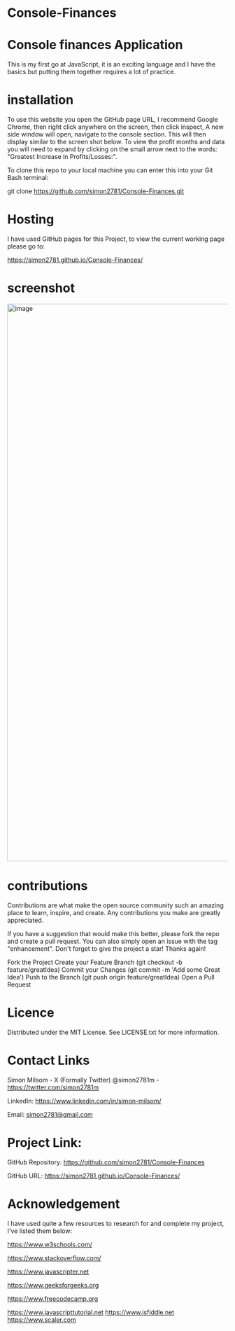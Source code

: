 # Console-Finances

# Console finances Application

This is my first go at JavaScript, it is an exciting language and I have the basics but putting them together requires a lot of practice.

# installation 

To use this website you open the GitHub page URL, I recommend Google Chrome, then right click anywhere on the screen, then click inspect, A new side window will open, navigate to the console section. This will then display similar to the screen shot below. To view the profit months and data you will need to expand by clicking on the small arrow next to the words: "Greatest Increase in Profits/Losses:".

To clone this repo to your local machine you can enter this into your Git Bash terminal:

git clone https://github.com/simon2781/Console-Finances.git

# Hosting

I have used GitHub pages for this Project, to view the current working page please go to:

https://simon2781.github.io/Console-Finances/

# screenshot

<img width="1274" alt="image" src="https://github.com/simon2781/Console-Finances/assets/131234378/4cbe9df9-1982-44f6-9485-a42421702a43">


# contributions
Contributions are what make the open source community such an amazing place to learn, inspire, and create. Any contributions you make are greatly appreciated.

If you have a suggestion that would make this better, please fork the repo and create a pull request. You can also simply open an issue with the tag "enhancement". Don't forget to give the project a star! Thanks again!

Fork the Project Create your Feature Branch (git checkout -b feature/greatIdea) Commit your Changes (git commit -m 'Add some Great Idea') Push to the Branch (git push origin feature/greatIdea) Open a Pull Request

# Licence
Distributed under the MIT License. See LICENSE.txt for more information.

# Contact Links
Simon Milsom - X (Formally Twitter) @simon2781m - https://twitter.com/simon2781m

LinkedIn: https://www.linkedin.com/in/simon-milsom/

Email: simon2781@gmail.com

# Project Link:

GitHub Repository: https://github.com/simon2781/Console-Finances

GitHub URL: https://simon2781.github.io/Console-Finances/

# Acknowledgement

I have used quite a few resources to research for and complete my project, I've listed them below:

https://www.w3schools.com/ 

https://www.stackoverflow.com/

https://www.javascripter.net

https://www.geeksforgeeks.org

https://www.freecodecamp.org

https://www.javascripttutorial.net
https://www.jsfiddle.net
https://www.scaler.com


